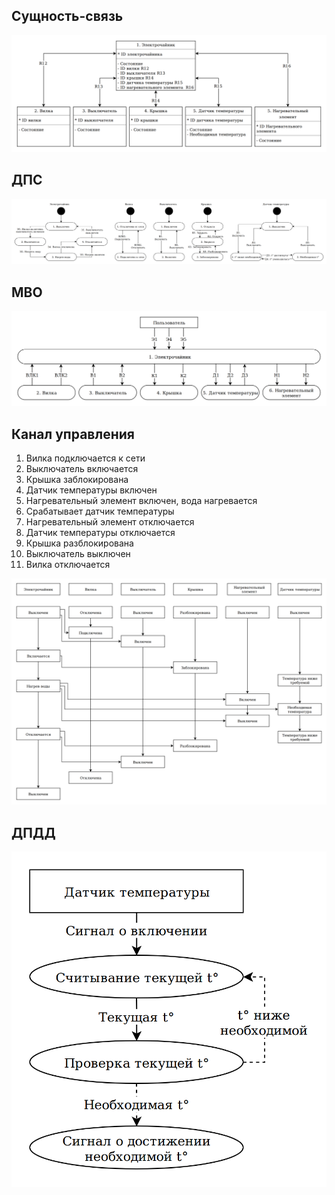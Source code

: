 ## Сущность-связь
![](png/Сущность-связь.png)

## ДПС
![](png/ДПС.png)

## МВО
![](png/МВО.png)

## Канал управления
1. Вилка подключается к сети
2. Выключатель включается
3. Крышка заблокирована
4. Датчик температуры включен
5. Нагревательный элемент включен, вода нагревается
6. Срабатывает датчик температуры
7. Нагревательный элемент отключается
8. Датчик температуры отключается
9. Крышка разблокирована
10. Выключатель выключен
11. Вилка отключается

![](png/Канал&#32;управления.png)

## ДПДД
![](png/ДПДД.png)

